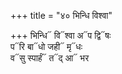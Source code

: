+++
title = "४० भिन्धि विश्वा"

+++
भिन्धि᳓ वि᳓श्वा अ᳓प द्वि᳓षः  
प᳓रि बा᳓धो जही᳓ मृ᳓धः  
व᳓सु स्पार्हं᳓ त᳓द् आ᳓ भर